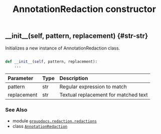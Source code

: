 ﻿---
title: AnnotationRedaction constructor
second_title: GroupDocs.Redaction for Python via .NET API References
description: 
type: docs
weight: 10
url: /groupdocs.redaction.redactions/annotationredaction/__init__/
is_root: false
---

## \_\_init\_\_(self, pattern, replacement) {#str-str}

Initializes a new instance of AnnotationRedaction class.



```python

def __init__(self, pattern, replacement):
    ...
```


| Parameter | Type | Description |
| :- | :- | :- |
| pattern | str | Regular expression to match |
| replacement | str | Textual replacement for matched text |



### See Also
* module [`groupdocs.redaction.redactions`](../../)
* class [`AnnotationRedaction`](/redaction/python-net/groupdocs.redaction.redactions/annotationredaction)
